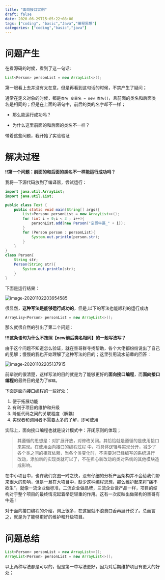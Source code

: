 ```yaml
---
title: "面向接口实例"
draft: false
date: 2020-06-29T15:05:22+08:00
tags: ["coding", "basic","Java","编程思想"]
categories: ["coding","basic","java"]
---
```




# 问题产生

在看源码的时候，看到了这一句话:

```java
List<Person> personList = new ArrayList<>();
```

第一眼看上去并没有太在意，但是再看到这句话的时候，不禁产生了疑问；

通常在定义对象的时候，都是`类名 变量名 = new 类名(); `且前面的类名和后面类名是相同的；但是在上面的语句中，前后的类的名字却不一样；

- 那么能运行成功吗？

- 为什么这里前面的和后面的类名不一样？

带着这些问题，我开始了实验验证



# 解决过程

**!!第一个问题：前面的和后面的类名不一样能运行成功吗？**

我将一下源代码放到了编译器，尝试运行：

```java
import java.util.ArrayList;
import java.util.List;

public class Text {
    public static void main(String[] args){
        List<Person> personList = new ArrayList<>();
        for (int i = 0;i < 3 ; i++){
            personList.add(new Person("空哥牛逼_" + i));
        }
        for (Person person : personList){
            System.out.println(person.str);
        }
    }
}
class Person{
    String str;
    Person(String str){
        System.out.println(str);
    }
}
```

下面是运行结果：

![image-20201102203954585](https://gitee.com/ymyguang/picture/raw/master/img/image-20201102203954585.png)

很显然，**这种写法是能够运行成功的**，但是,以下的写法也能顺利的运行成功

```JAVA
ArrayLisy<Person> personList = new ArrayList<>();
```

那么就很自然的引出了第二个问题：

**!!!这条语句为什么不按照【new前后类名相同】的一般写法写？**

由于这个问题不知道怎么验证，就在空哥群寻找帮助，各个大佬都纷纷说出了自己的见解；慢慢的我也开始理解了这种写法的目的；这里引用流水前辈的回答：

![image-20201102205137915](https://gitee.com/ymyguang/picture/raw/master/img/image-20201102205137915.png)



前辈说的很清楚，这样写法的目的就是为了能够更好的**面向接口编程**，而**面向接口编程**的最终目的是为了`解耦`。



下面是面向接口编程的一些好处：

1. 便于拓展功能
2. 有利于项目的维护和升级
3. 降低代码之间的关联程度（解耦）
4. 实现者和调用者不需要太多的了解，即可使用

实际上，面向接口编程也就是设计模式中：开闭原则的体现；

> 其遵循的思想是：对扩展开放，对修改关闭。其恰恰就是遵循的是使用接口来实现。在使用面向接口的编程过程 中，将具体逻辑与实现分开，减少了各个类之间的相互依赖，当各个类变化时，不需要对已经编写的系统进行 改动，添加新的实现类就可以了，不在担心新改动的类对系统的其他模块造成影响。

在中小项目中，也许我们贪图一时之快，没有仔细的分析产品架构并不会给我们带来很大的影响，但是一旦在大项目中，缺少这种编程思想，那么维护起来将“痛不欲生”。就像一流企业做标准，二流企业做品牌，三流企业做产品一样，项目的结构对于整个项目的最终情况起着举足轻重的作用。这有一次反映出做架构的空哥有牛逼！

对于面向接口编程的介绍，网上很多，在这里就不浪费口舌再展开说了。总而言之，就是为了能够更好的维护和升级项目。



# 问题总结

```JAVA
List<Person> personList = new ArrayList<>();
ArrayList<Person> personList = new ArrayList<>();
```

以上两种写法都是可以的，但是第一中写法更好，因为对后期维护项目有更大的好处；